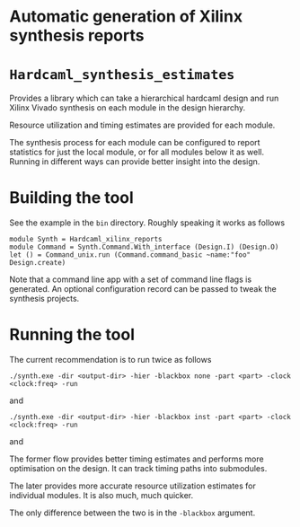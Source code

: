 Automatic generation of Xilinx synthesis reports
================================================

# `Hardcaml_synthesis_estimates`

Provides a library which can take a hierarchical hardcaml design and run Xilinx
Vivado synthesis on each module in the design hierarchy.

Resource utilization and timing estimates are provided for each module.

The synthesis process for each module can be configured to report statistics for
just the local module, or for all modules below it as well. Running in different
ways can provide better insight into the design.

# Building the tool

See the example in the `bin` directory.  Roughly speaking it works as follows

```
module Synth = Hardcaml_xilinx_reports
module Command = Synth.Command.With_interface (Design.I) (Design.O)
let () = Command_unix.run (Command.command_basic ~name:"foo" Design.create)
```

Note that a command line app with a set of command line flags is generated. An
optional configuration record can be passed to tweak the synthesis projects.

# Running the tool

The current recommendation is to run twice as follows

```
./synth.exe -dir <output-dir> -hier -blackbox none -part <part> -clock <clock:freq> -run
```

and

```
./synth.exe -dir <output-dir> -hier -blackbox inst -part <part> -clock <clock:freq> -run
```

and

The former flow provides better timing estimates and performs more optimisation
on the design. It can track timing paths into submodules.

The later provides more accurate resource utilization estimates for individual
modules. It is also much, much quicker.

The only difference between the two is in the `-blackbox` argument.
